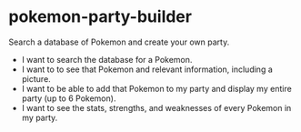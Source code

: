 # pokemon-party-builder
Search a database of Pokemon and create your own party.

- I want to search the database for a Pokemon.
- I want to to see that Pokemon and relevant information, including a picture.
- I want to be able to add that Pokemon to my party and display my entire party (up to 6 Pokemon).
- I want to see the stats, strengths, and weaknesses of every Pokemon in my party.
